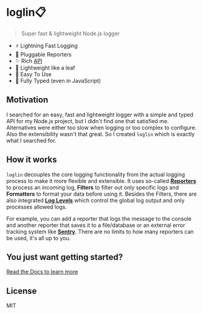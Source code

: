 # loglin📋

> Super fast & lightweight Node.js logger

- ⚡️ Lightning Fast Logging
- 🔌 Pluggable Reporters
- ✨ Rich [API](https://loglin.dev/api/)
- 🍃 Lightweight like a leaf
- 👶 Easy To Use
- 🔑 Fully Typed (even in JavaScript)

## Motivation

I searched for an easy, fast and lightweight logger with a simple and typed API for my Node.js project, but I didn't find one that satisfied me.
Alternatives were either too slow when logging or too complex to configure. Also the extensibility wasn't that great.
So I created `loglin` which is exactly what I searched for.

## How it works

`loglin` decouples the core logging functionality from the actual logging process to make it more flexible and extensible.
It uses so-called [**Reporters**](https://loglin.dev/reporters/) to process an incoming log, **Filters** to filter out only specific logs and **Formatters** to format your data before using it. Besides the Filters, there are also integrated [**Log Levels**](https://loglin.dev/log-levels/) which control the global log output and only processes allowed logs.

For example, you can add a reporter that logs the message to the console and another reporter that saves it to a file/database or an external error tracking system like [**Sentry**](https://sentry.io). There are no limits to how many reporters can be used, it's all up to you.

## You just want getting started?

[Read the Docs to learn more](https://loglin.dev)

## License

MIT

[npm-img]: https://img.shields.io/npm/v/loglin.svg
[npm-url]: https://npmjs.com/package/loglin
